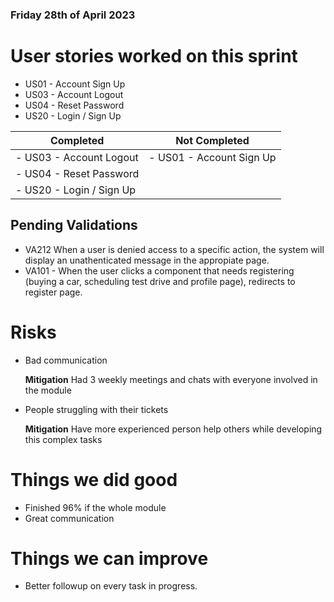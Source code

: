 
### Friday 28th of April 2023

# User stories worked on this sprint

- US01 - Account Sign Up
- US03 - Account Logout
- US04 - Reset Password
- US20 - Login / Sign Up


| Completed                | Not Completed                         |
|--------------------------|---------------                        |
| - US03 - Account Logout  | - US01 - Account Sign Up              |  
| - US04 - Reset Password  |                                       |     
| - US20 - Login / Sign Up |                                       |



## Pending Validations


 - VA212 When a user is denied access to a specific action, the system will display an unathenticated message in the appropiate page.
 - VA101 - When the user clicks a component that needs registering (buying a car, scheduling test drive and profile page), redirects to register page.


# Risks

* Bad communication 
 
    **Mitigation** Had 3 weekly meetings and chats with everyone involved in the module 

* People struggling with their tickets
 
    **Mitigation** Have more experienced person help others while developing this complex tasks




# Things we did good 
 
- Finished 96% if the whole module 
- Great communication 


# Things we can improve

- Better followup on every task in progress.
